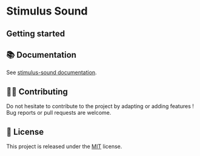 # Stimulus Sound

## Getting started

## 📚 Documentation

See [stimulus-sound documentation](https://www.stimulus-components.com/docs/stimulus-sound/).

## 👷‍♂️ Contributing

Do not hesitate to contribute to the project by adapting or adding features ! Bug reports or pull requests are welcome.

## 📝 License

This project is released under the [MIT](http://opensource.org/licenses/MIT) license.
